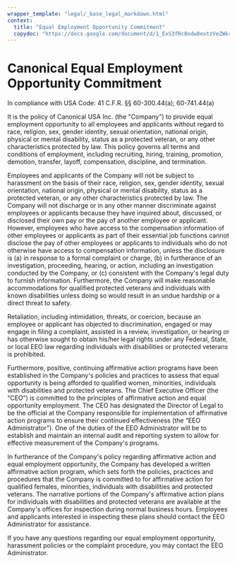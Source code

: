 ```yaml
---
wrapper_template: "legal/_base_legal_markdown.html"
context:
  title: "Equal Employment Opportunity Commitment"
  copydoc: "https://docs.google.com/document/d/1_ExS3fRc8odw8extzVeZWkrZU78DekJ3Ei_dUOayGLI/edit"
---
```


# Canonical Equal Employment Opportunity Commitment

In compliance with USA Code: 41 C.F.R. §§ 60-300.44(a); 60-741.44(a)

It is the policy of Canonical USA Inc. (the "Company") to provide equal employment opportunity to all employees and applicants without regard to race, religion, sex, gender identity, sexual orientation, national origin, physical or mental disability, status as a protected veteran, or any other characteristics protected by law. This policy governs all terms and conditions of employment, including recruiting, hiring, training, promotion, demotion, transfer, layoff, compensation, discipline, and termination.

Employees and applicants of the Company will not be subject to harassment on the basis of their race, religion, sex, gender identity, sexual orientation, national origin, physical or mental disability, status as a protected veteran, or any other characteristics protected by law. The Company will not discharge or in any other manner discriminate against employees or applicants because they have inquired about, discussed, or disclosed their own pay or the pay of another employee or applicant. However, employees who have access to the compensation information of other employees or applicants as part of their essential job functions cannot disclose the pay of other employees or applicants to individuals who do not otherwise have access to compensation information, unless the disclosure is (a) in response to a formal complaint or charge, (b) in furtherance of an investigation, proceeding, hearing, or action, including an investigation conducted by the Company, or (c) consistent with the Company's legal duty to furnish information. Furthermore, the Company will make reasonable accommodations for qualified protected veterans and individuals with known disabilities unless doing so would result in an undue hardship or a direct threat to safety.

Retaliation, including intimidation, threats, or coercion, because an employee or applicant has objected to discrimination, engaged or may engage in filing a complaint, assisted in a review, investigation, or hearing or has otherwise sought to obtain his/her legal rights under any Federal, State, or local EEO law regarding individuals with disabilities or protected veterans is prohibited.

Furthermore, positive, continuing affirmative action programs have been established in the Company's policies and practices to assess that equal opportunity is being afforded to qualified women, minorities, individuals with disabilities and protected veterans. The Chief Executive Officer (the “CEO”) is committed to the principles of affirmative action and equal opportunity employment. The CEO has designated the Director of Legal to be the official at the Company responsible for implementation of affirmative action programs to ensure their continued effectiveness (the “EEO Administrator”). One of the duties of the EEO Administrator will be to establish and maintain an internal audit and reporting system to allow for effective measurement of the Company's programs.

In furtherance of the Company's policy regarding affirmative action and equal employment opportunity, the Company has developed a written affirmative action program, which sets forth the policies, practices and procedures that the Company is committed to for affirmative action for qualified females, minorities, individuals with disabilities and protected veterans. The narrative portions of the Company's affirmative action plans for individuals with disabilities and protected veterans are available at the Company's offices for inspection during normal business hours. Employees and applicants interested in inspecting these plans should contact the EEO Administrator for assistance.

If you have any questions regarding our equal employment opportunity, harassment policies or the complaint procedure, you may contact the EEO Administrator.
